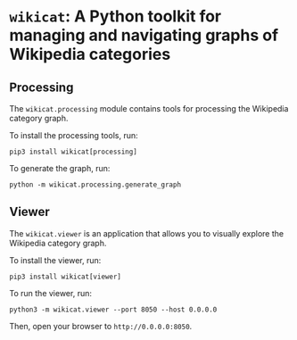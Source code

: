# `wikicat`: A Python toolkit for managing and navigating graphs of Wikipedia categories

## Processing

The `wikicat.processing` module contains tools for processing the Wikipedia category graph.

To install the processing tools, run:

```
pip3 install wikicat[processing]
```

To generate the graph, run:

```
python -m wikicat.processing.generate_graph
```


## Viewer

The `wikicat.viewer`  is an application that allows you to visually explore the Wikipedia category graph.

To install the viewer, run:

```
pip3 install wikicat[viewer]
```

To run the viewer, run:

```
python3 -m wikicat.viewer --port 8050 --host 0.0.0.0
```

Then, open your browser to `http://0.0.0.0:8050`.

